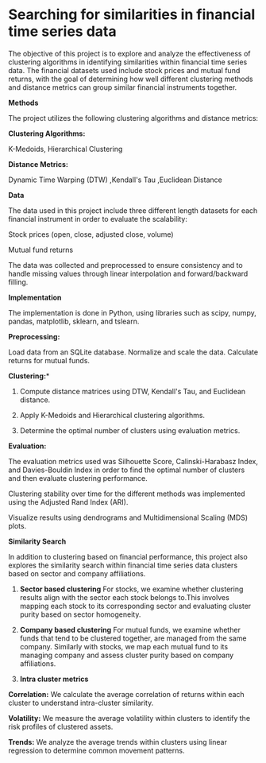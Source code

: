 # Searching for similarities in financial time series data

The objective of this project is to explore and analyze the effectiveness 
of clustering algorithms in identifying similarities within financial time series data. 
The financial datasets used include stock prices and mutual fund returns, 
with the goal of determining how well different clustering methods and distance metrics can group similar financial instruments together.

**Methods**

The project utilizes the following clustering algorithms and distance metrics:

**Clustering Algorithms:**

K-Medoids,
Hierarchical Clustering

**Distance Metrics:**

Dynamic Time Warping (DTW)
,Kendall's Tau
,Euclidean Distance

**Data**

The data used in this project include three different length datasets for each financial instrument in order to evaluate the scalability:

Stock prices (open, close, adjusted close, volume)

Mutual fund returns

The data was collected and preprocessed to ensure consistency and to handle missing values through linear interpolation and forward/backward filling.

**Implementation**

The implementation is done in Python, using libraries such as scipy, numpy, pandas, matplotlib, sklearn, and tslearn.

**Preprocessing:**

Load data from an SQLite database.
Normalize and scale the data.
Calculate returns for mutual funds.


**Clustering:***

1. Compute distance matrices using DTW, Kendall's Tau, and Euclidean distance.

2. Apply K-Medoids and Hierarchical clustering algorithms.

3. Determine the optimal number of clusters using evaluation metrics.

**Evaluation:**

The evaluation metrics used was Silhouette Score, Calinski-Harabasz Index, and Davies-Bouldin Index in order to find the optimal number of clusters and then evaluate clustering performance.

Clustering stability over time for the different methods was implemented using the Adjusted Rand Index (ARI).

Visualize results using dendrograms and Multidimensional Scaling (MDS) plots.

**Similarity Search**

In addition to clustering based on financial performance, this project also explores the similarity search within financial time series data
clusters based on sector and company affiliations.

1. **Sector based clustering**
For stocks, we examine whether clustering results align with the sector each stock belongs to.This involves mapping each stock to its corresponding sector and evaluating cluster purity based on sector homogeneity.

2. **Company based clustering**
For mutual funds, we examine whether funds that tend to be clustered together, are managed from the same company. Similarly with stocks, we map each mutual fund to its managing company and assess cluster purity based on company affiliations.

3. **Intra cluster metrics**

**Correlation:** We calculate the average correlation of returns within each cluster to understand intra-cluster similarity.

**Volatility:** We measure the average volatility within clusters to identify the risk profiles of clustered assets.

**Trends:** We analyze the average trends within clusters using linear regression to determine common movement patterns.




